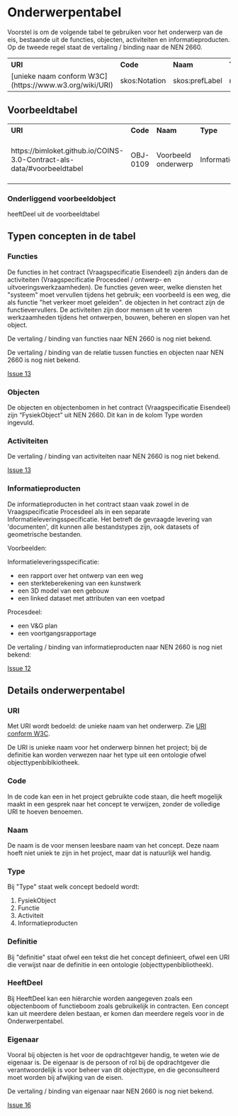 # Onderwerpentabel


Voorstel is om de volgende tabel te gebruiken voor het onderwerp van de eis, bestaande uit de functies, objecten, activiteiten en informatieproducten. Op de tweede regel staat de vertaling / binding naar de NEN 2660.


<table class="wikitable" style="text-align:left; valign:top">
<tr>
<th> URI
</th>
<th> Code
</th>
<th> Naam
</th>
<th> Type
</th>
<th> Definitie
</th>
<th> heeftDeel
</th>
<th> Eigenaar
</th></tr>
<tr>
<td> <href>[unieke naam conform W3C](https://www.w3.org/wiki/URI)</href> </td>
<td> skos:Notation </td>
<td> skos:prefLabel </td>
<td> rdfs:Class </td>
<td> skos:definition </td>
<td> nen2660:heeftDeel </td>
</td></tr>
</table>


## Voorbeeldtabel 

<table class="wikitable" style="text-align:left; valign:top">
<tr>
<th> URI
</th>
<th> Code
</th>
<th> Naam
</th>
<th> Type
</th>
<th> Definitie
</th>
<th> heeftDeel
</th>
<th> Eigenaar
</th></tr>
<tr>
<td> https://bimloket.github.io/COINS-3.0-Contract-als-data/#voorbeeldtabel </td>
<td> OBJ-0109 </td>
<td> Voorbeeld onderwerp </td>
<td> InformationObject </td>
<td> Onderwerp van een eis als voorbeeld in de documentatie </td>
<td> https://bimloket.github.io/COINS-3.0-Contract-als-data/#onderligeendvoorbeeldobject </td>
<td> BIM loket </td></tr>
</table>

### Onderliggend voorbeeldobject
heeftDeel uit de voorbeeldtabel

## Typen concepten in de tabel

### Functies

De functies in het contract (Vraagspecificatie Eisendeel) zijn ánders dan de activiteiten (Vraagspecificatie Procesdeel / ontwerp- en uitvoeringswerkzaamheden).
De functies geven weer, welke diensten het "systeem" moet vervullen tijdens het gebruik; een voorbeeld is een weg, die als functie "het verkeer moet geleiden".
de objecten in het contract zijn de functievervullers. De activiteiten zijn door mensen uit te voeren werkzaamheden tijdens het ontwerpen, bouwen, beheren en slopen van het object.

De vertaling / binding van functies naar NEN 2660 is nog niet bekend. 

De vertaling / binding van de relatie tussen functies en objecten naar NEN 2660 is nog niet bekend.

[Issue 13](https://github.com/bimloket/COINS-3.0-Contract-als-data/issues/13)

### Objecten

De objecten en objectenbomen in het contract (Vraagspecificatie Eisendeel) zijn “FysiekObject” uit NEN 2660. Dit kan in de kolom Type worden ingevuld.


### Activiteiten

De vertaling / binding van activiteiten naar NEN 2660 is nog niet bekend. 

[Issue 13](https://github.com/bimloket/COINS-3.0-Contract-als-data/issues/13)

### Informatieproducten
De informatieproducten in het contract staan vaak zowel in de Vraagspecificatie Procesdeel als in een separate Informatieleveringsspecificatie. Het betreft de gevraagde levering van 'documenten', dit kunnen alle bestandstypes zijn, ook datasets of geometrische bestanden.

Voorbeelden:

Informatieleveringsspecificatie:

* een rapport over het ontwerp van een weg
* een sterkteberekening van een kunstwerk
* een 3D model van een gebouw
* een linked dataset met attributen van een voetpad

Procesdeel:
* een V&G plan
* een voortgangsrapportage

De vertaling / binding van informatieproducten naar NEN 2660 is nog niet bekend:

[Issue 12](https://github.com/bimloket/COINS-3.0-Contract-als-data/issues/12)

## Details onderwerpentabel

### URI 
Met URI wordt bedoeld: de unieke naam van het onderwerp. Zie [URI conform W3C](https://www.w3.org/wiki/URI). 

De URI is unieke naam voor het onderwerp binnen het project; bij de definitie kan worden verwezen naar het type uit een ontologie ofwel objecttypenbiblkiotheek.



### Code
In de code kan een in het project gebruikte code staan, die heeft mogelijk maakt in een gesprek naar het concept te verwijzen, zonder de volledige URI te hoeven benoemen. 



### Naam
De naam is de voor mensen leesbare naam van het concept. Deze naam hoeft niet uniek te zijn in het project, maar dat is natuurlijk wel handig.



### Type
Bij "Type" staat welk concept bedoeld wordt:
1. FysiekObject  
2. Functie  
3. Activiteit   
4. Informatieproducten



### Definitie
Bij "definitie" staat ofwel een tekst die het concept definieert, ofwel een URI die verwijst naar de definitie in een ontologie (objecttypenbibliotheek).



### HeeftDeel
Bij HeeftDeel kan een hiërarchie worden aangegeven zoals een objectenboom of functieboom zoals gebruikelijk in contracten. Een concept kan uit meerdere delen bestaan, er komen dan meerdere regels voor in de Onderwerpentabel. 



### Eigenaar
Vooral bij objecten is het voor de opdrachtgever handig, te weten wie de eigenaar is. De eigenaar is de persoon of rol bij de opdrachtgever die verantwoordelijk is voor beheer van dit objecttype, en die geconsulteerd moet worden bij afwijking van de eisen.



De vertaling / binding van eigenaar naar NEN 2660 is nog niet bekend. 

[Issue 16](https://github.com/bimloket/COINS-3.0-Contract-als-data/issues/16)


